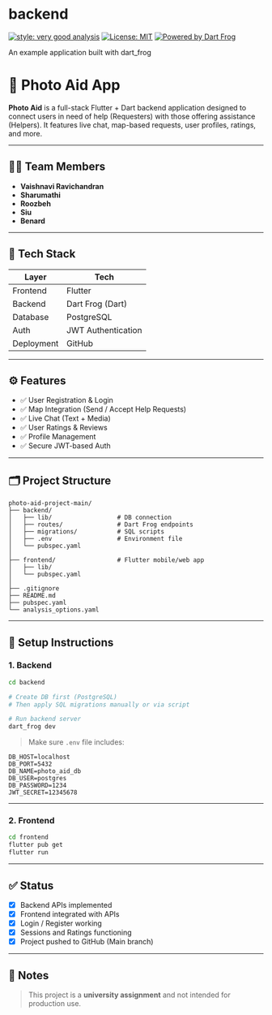 # backend

[![style: very good analysis][very_good_analysis_badge]][very_good_analysis_link]
[![License: MIT][license_badge]][license_link]
[![Powered by Dart Frog](https://img.shields.io/endpoint?url=https://tinyurl.com/dartfrog-badge)](https://dartfrog.vgv.dev)

An example application built with dart_frog

[license_badge]: https://img.shields.io/badge/license-MIT-blue.svg
[license_link]: https://opensource.org/licenses/MIT
[very_good_analysis_badge]: https://img.shields.io/badge/style-very_good_analysis-B22C89.svg
[very_good_analysis_link]: https://pub.dev/packages/very_good_analysis





# 📸 Photo Aid App

**Photo Aid** is a full-stack Flutter + Dart backend application designed to connect users in need of help (Requesters) with those offering assistance (Helpers). It features live chat, map-based requests, user profiles, ratings, and more.

---

## 👨‍💻 Team Members

- **Vaishnavi Ravichandran**
- **Sharumathi**
- **Roozbeh**
- **Siu**
- **Benard**

---

## 🧩 Tech Stack

| Layer     | Tech                          |
|-----------|-------------------------------|
| Frontend  | Flutter                       |
| Backend   | Dart Frog (Dart)              |
| Database  | PostgreSQL                    |
| Auth      | JWT Authentication            |
| Deployment | GitHub                       |

---

## ⚙️ Features

- ✅ User Registration & Login
- ✅ Map Integration (Send / Accept Help Requests)
- ✅ Live Chat (Text + Media)
- ✅ User Ratings & Reviews
- ✅ Profile Management
- ✅ Secure JWT-based Auth

---

## 🗂️ Project Structure

```
photo-aid-project-main/
├── backend/
│   ├── lib/                  # DB connection
│   ├── routes/               # Dart Frog endpoints
│   ├── migrations/           # SQL scripts
│   ├── .env                  # Environment file
│   └── pubspec.yaml
│
├── frontend/                 # Flutter mobile/web app
│   ├── lib/
│   └── pubspec.yaml
│
├── .gitignore
├── README.md
├── pubspec.yaml
└── analysis_options.yaml
```

---

## 🔧 Setup Instructions

### 1. Backend

```bash
cd backend

# Create DB first (PostgreSQL)
# Then apply SQL migrations manually or via script

# Run backend server
dart_frog dev
```

> Make sure `.env` file includes:
```
DB_HOST=localhost
DB_PORT=5432
DB_NAME=photo_aid_db
DB_USER=postgres
DB_PASSWORD=1234
JWT_SECRET=12345678
```

---

### 2. Frontend

```bash
cd frontend
flutter pub get
flutter run
```

---

## ✅ Status

- [x] Backend APIs implemented
- [x] Frontend integrated with APIs
- [x] Login / Register working
- [x] Sessions and Ratings functioning
- [x] Project pushed to GitHub (Main branch)

---

## 📌 Notes

> This project is a **university assignment** and not intended for production use.


